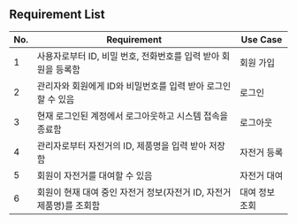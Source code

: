 ## Requirement List

| No. | Requirement | Use Case |
| --- | --- | --- |
| 1 | 사용자로부터 ID, 비밀 번호, 전화번호를 입력 받아 회원을 등록함 | 회원 가입 |
| 2 | 관리자와 회원에게 ID와 비밀번호를 입력 받아 로그인할 수 있음 | 로그인 |
| 3 | 현재 로그인된 계정에서 로그아웃하고 시스템 접속을 종료함 | 로그아웃 |
| 4 | 관리자로부터 자전거의 ID, 제품명을 입력 받아 저장함 | 자전거 등록 |
| 5 | 회원이 자전거를 대여할 수 있음 | 자전거 대여 |
| 6 | 회원이 현재 대여 중인 자전거 정보(자전거 ID, 자전거 제품명)를 조회함 | 대여 정보 조회 |
